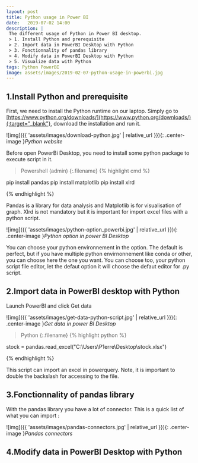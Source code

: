 ```yaml
---
layout: post
title: Python usage in Power BI
date:   2019-07-02 14:00
description: |
 The different usage of Python in Power BI desktop.
 > 1. Install Python and prerequisite
 > 2. Import data in PowerBI Desktop with Python
 > 3. Fonctionnality of pandas library
 > 4. Modify data in PowerBI Desktop with Python
 > 5. Visualize data with Python
tags: Python PowerBI
image: assets/images/2019-02-07-python-usage-in-powerbi.jpg
---
```


## 1.Install Python and prerequisite

First, we need to install the Python runtime on our laptop.
Simply go to [https://www.python.org/downloads/](https://www.python.org/downloads/){:target="_blank"}, download the installation and run it.

![img]({{ 'assets/images/download-python.jpg' | relative_url }}){: .center-image }*Python website*

Before open PowerBi Desktop, you need to install some python package to execute script in it.

>Powershell (admin)
{:.filename}
{% highlight cmd %}

pip install pandas
pip install matplotlib
pip install xlrd

{% endhighlight %}

Pandas is a library for data analysis and Matplotlib is for visualisation of graph.
Xlrd is not mandatory but it is important for import excel files with a python script.

![img]({{ 'assets/images/python-option_powerbi.jpg' | relative_url }}){: .center-image }*Python option in power BI Desktop*

You can choose your python environnement in the option. The default is perfect, but if you have multiple python envirnonnement like conda or other, you can choose here the one you want.
You can choose too, your python script file editor, let the defaut option it will choose the defaut editor for .py script.

## 2.Import data in PowerBI desktop with Python

Launch PowerBI and click Get data

![img]({{ 'assets/images/get-data-python-script.jpg' | relative_url }}){: .center-image }*Get data in power BI Desktop*

>Python
{:.filename}
{% highlight python %}

stock = pandas.read_excel("C:\\Users\\P1erre\\Desktop\\stock.xlsx")

{% endhighlight %}

This script can import an excel in powerquery. Note, it is important to double the backslash for accessing to the file.

## 3.Fonctionnality of pandas library

With the pandas library you have a lot of connector. This is a quick list of what you can import :

![img]({{ 'assets/images/pandas-connectors.jpg' | relative_url }}){: .center-image }*Pandas connectors*

## 4.Modify data in PowerBI Desktop with Python
